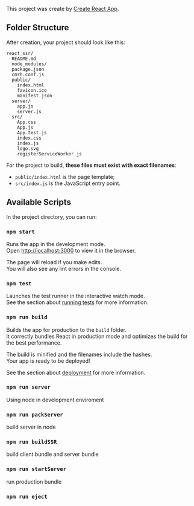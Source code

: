 This project was create by [Create React App](https://github.com/facebookincubator/create-react-app).

## Folder Structure

After creation, your project should look like this:

```
react_ssr/
  README.md
  node_modules/
  package.json
  cmrh.conf.js
  public/
    index.html
    favicon.ico
    manifest.json
  server/
    app.js
    server.js
  src/
    App.css
    App.js
    App.test.js
    index.css
    index.js
    logo.svg
    registerServiceWorker.js
```

For the project to build, **these files must exist with exact filenames**:

* `public/index.html` is the page template;
* `src/index.js` is the JavaScript entry point.

## Available Scripts

In the project directory, you can run:

### `npm start`

Runs the app in the development mode.<br>
Open [http://localhost:3000](http://localhost:3000) to view it in the browser.

The page will reload if you make edits.<br>
You will also see any lint errors in the console.

### `npm test`

Launches the test runner in the interactive watch mode.<br>
See the section about [running tests](#running-tests) for more information.

### `npm run build`

Builds the app for production to the `build` folder.<br>
It correctly bundles React in production mode and optimizes the build for the best performance.

The build is minified and the filenames include the hashes.<br>
Your app is ready to be deployed!

See the section about [deployment](#deployment) for more information.

### `npm run server`

  Using node in development enviroment

### `npm run packServer`

  build server in node

### `npm run buildSSR`

  build client bundle and server bundle

### `npm run startServer`

  run production bundle



### `npm run eject`
